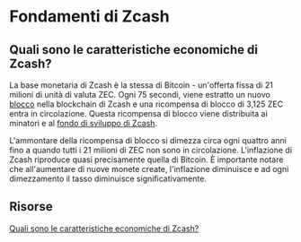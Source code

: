 # Fondamenti di Zcash

## Quali sono le caratteristiche economiche di Zcash?

La base monetaria di Zcash è la stessa di Bitcoin - un'offerta fissa di 21 milioni di unità di valuta ZEC. Ogni 75 secondi, viene estratto un nuovo [blocco](https://zcash.readthedocs.io/en/latest/rtd_pages/glossary.html#:~:text=Block,mempool%20in%20an%20unconfirmed%20state.) nella blockchain di Zcash e una ricompensa di blocco di 3,125 ZEC entra in circolazione. Questa ricompensa di blocco viene distribuita ai minatori e al [fondo di sviluppo di Zcash](https://zips.z.cash/zip-1014).

L'ammontare della ricompensa di blocco si dimezza circa ogni quattro anni fino a quando tutti i 21 milioni di ZEC non sono in circolazione. L'inflazione di Zcash riproduce quasi precisamente quella di Bitcoin. È importante notare che all'aumentare di nuove monete create, l'inflazione diminuisce e ad ogni dimezzamento il tasso diminuisce significativamente.

## Risorse

[Quali sono le caratteristiche economiche di Zcash?](https://z.cash/support/faq/#:~:text=Zcash's%20monetary%20base%20is%20the,3.125%20ZEC%20comes%20into%20circulation.)
